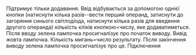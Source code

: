 Підтримує тільки додавання. Ввід відбувається за допомогою однієї кнопки (натиснути кілька разів--вести перший операнд, затиснути до загоряння синього світлодіода, натиснути кілька разів для введення другого операнда) кількість кліків кнопкою=числу, яке додаватиметься. Після вводу зелена лампочка просигналізує про початок виводу. Вивід жовта лампочка. Кількість мигань=число результату. Після закінчення виводу зелена лампочка просигналізує про це.
Підключення
